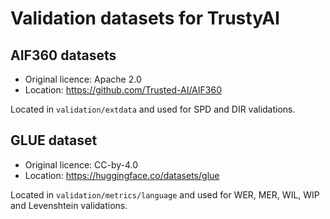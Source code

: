 # Validation datasets for TrustyAI

## AIF360 datasets

* Original licence: Apache 2.0
* Location: https://github.com/Trusted-AI/AIF360

Located in `validation/extdata` and used for SPD and DIR validations.

## GLUE dataset

* Original licence: CC-by-4.0
* Location: https://huggingface.co/datasets/glue

Located in `validation/metrics/language` and used for WER, MER, WIL, WIP and Levenshtein validations.

